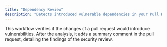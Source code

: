 ```yaml
---
title: "Dependency Review"
description: "Detects introduced vulnerable dependencies in your Pull Requests."
---
```


This workflow verifies if the changes of a pull request would introduce vulnerabilities. After the analysis, it adds a summary comment in the pull request, detailing the findings of the security review.

